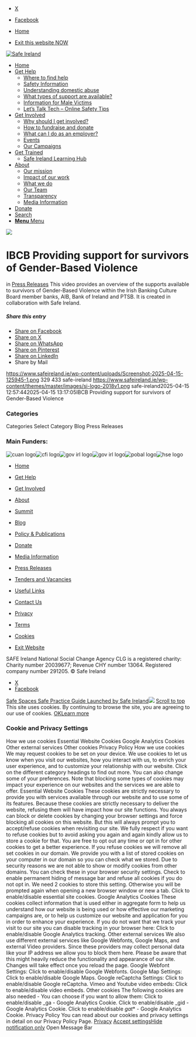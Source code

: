   * [X](https://twitter.com/SAFEIreland "X")
  * [Facebook](https://www.facebook.com/safe.ireland "Facebook")


  * [Home](https://www.safeireland.ie/)
  * [Exit this website NOW](https://www.google.ie/)


[![Safe Ireland](https://www.safeireland.ie/wp-content/themes/master/images/si-logo-2018v1.png)](https://www.safeireland.ie/)
  * [Home](https://www.safeireland.ie/)
  * [Get Help](https://www.safeireland.ie/get-help/)
    * [Where to find help](https://www.safeireland.ie/get-help/where-to-find-help/)
    * [Safety Information](https://www.safeireland.ie/get-help/safety-information/)
    * [Understanding domestic abuse](https://www.safeireland.ie/get-help/understanding-domestic-abuse/)
    * [What types of support are available?](https://www.safeireland.ie/get-help/what-types-of-support-are-available/)
    * [Information for Male Victims](https://www.safeireland.ie/get-help/information-for-male-victims/)
    * [Let’s Talk Tech – Online Safety Tips](https://www.safeireland.ie/lets-talk-tech-online-safety-tips/)
  * [Get Involved](https://www.safeireland.ie/get-involved/)
    * [Why should I get involved?](https://www.safeireland.ie/get-involved/why-should-i-get-involved/)
    * [How to fundraise and donate](https://www.safeireland.ie/get-involved/how-to-fundraise-and-donate/)
    * [What can I do as an employer?](https://www.safeireland.ie/get-involved/what-can-i-do-as-an-employer/)
    * [Events](https://www.safeireland.ie/get-involved/events/)
    * [Our Campaigns](https://www.safeireland.ie/get-involved/our-campaigns/)
  * [Get Trained](https://www.safeireland.ie/ibcb-providing-support-for-survivors-of-gender-based-violence/)
    * [Safe Ireland Learning Hub](https://www.safeireland.ie/safe-ireland-learning-hub/)
  * [About](https://www.safeireland.ie/about/)
    * [Our mission](https://www.safeireland.ie/about/our-mission/)
    * [Impact of our work](https://www.safeireland.ie/about/impact-of-our-work/)
    * [What we do](https://www.safeireland.ie/about/what-we-do/)
    * [Our Team](https://www.safeireland.ie/about/our-team/)
    * [Transparency](https://www.safeireland.ie/about/transparency/)
    * [Media Information](https://www.safeireland.ie/about/media-information/)
  * [Donate](https://www.safeireland.ie/get-involved/how-to-fundraise-and-donate/)
  * [Search](https://www.safeireland.ie/ibcb-providing-support-for-survivors-of-gender-based-violence/?s=)
  * [ **Menu** Menu ](https://www.safeireland.ie/ibcb-providing-support-for-survivors-of-gender-based-violence/)


[![](https://www.safeireland.ie/wp-content/uploads/Screenshot-2025-04-15-125945-1.png)](https://www.safeireland.ie/wp-content/uploads/Screenshot-2025-04-15-125945-1.png "Screenshot 2025-04-15 125945")
# IBCB Providing support for survivors of Gender-Based Violence
in [Press Releases](https://www.safeireland.ie/category/press-releases/)
This video provides an overview of the supports available to survivors of Gender-Based Violence within the Irish Banking Culture Board member banks, AIB, Bank of Ireland and PTSB. It is created in collaboration with Safe Ireland.
##### Share this entry
  * [Share on Facebook](https://www.facebook.com/sharer.php?u=https://www.safeireland.ie/ibcb-providing-support-for-survivors-of-gender-based-violence/&t=IBCB%20Providing%20support%20for%20survivors%20of%20Gender-Based%20Violence)
  * [Share on X](https://twitter.com/share?text=IBCB%20Providing%20support%20for%20survivors%20of%20Gender-Based%20Violence&url=https://www.safeireland.ie/?p=10316)
  * [Share on WhatsApp](https://api.whatsapp.com/send?text=https://www.safeireland.ie/ibcb-providing-support-for-survivors-of-gender-based-violence/)
  * [Share on Pinterest](https://pinterest.com/pin/create/button/?url=https%3A%2F%2Fwww.safeireland.ie%2Fibcb-providing-support-for-survivors-of-gender-based-violence%2F&description=IBCB%20Providing%20support%20for%20survivors%20of%20Gender-Based%20Violence&media=https%3A%2F%2Fwww.safeireland.ie%2Fwp-content%2Fuploads%2FScreenshot-2025-04-15-125945-1.png)
  * [Share on LinkedIn](https://linkedin.com/shareArticle?mini=true&title=IBCB%20Providing%20support%20for%20survivors%20of%20Gender-Based%20Violence&url=https://www.safeireland.ie/ibcb-providing-support-for-survivors-of-gender-based-violence/)
  * Share by Mail


https://www.safeireland.ie/wp-content/uploads/Screenshot-2025-04-15-125945-1.png 329 433 safe-ireland https://www.safeireland.ie/wp-content/themes/master/images/si-logo-2018v1.png safe-ireland2025-04-15 12:57:442025-04-15 13:17:05IBCB Providing support for survivors of Gender-Based Violence
### Categories
Categories Select Category Blog Press Releases
### Main Funders:
![cuan logo](https://www.safeireland.ie/wp-content/uploads/logo-cuan.png)![cfi logo](https://www.safeireland.ie/wp-content/uploads/logo-cfi.png)![gov irl logo](https://www.safeireland.ie/wp-content/uploads/logo-goi2.png)![gov irl logo](https://www.safeireland.ie/wp-content/uploads/logo-doj.png)![pobal logo](https://www.safeireland.ie/wp-content/uploads/logo-pobal.png)![hse logo](https://www.safeireland.ie/wp-content/uploads/logo-hse.png)
  * [Home](https://www.safeireland.ie/)
  * [Get Help](https://www.safeireland.ie/get-help/)
  * [Get Involved](https://www.safeireland.ie/get-involved/)
  * [About](https://www.safeireland.ie/about/)
  * [Summit](https://www.safeireland.ie/?page_id=3620)
  * [Blog](https://www.safeireland.ie/blog/)


  * [Policy & Publications](https://www.safeireland.ie/policy-publications/)
  * [Donate](https://www.safeireland.ie/get-involved/how-to-fundraise-and-donate/)
  * [Media Information](https://www.safeireland.ie/about/media-information/)
  * [Press Releases](https://www.safeireland.ie/about/media-information/press-releases/)
  * [Tenders and Vacancies](https://www.safeireland.ie/tenders-and-vacancies/)
  * [Useful Links](https://www.safeireland.ie/links/)


  * [Contact Us](https://www.safeireland.ie/contact-us/)
  * [Privacy](https://www.safeireland.ie/privacy/)
  * [Terms](https://www.safeireland.ie/terms/)
  * [Cookies](https://www.safeireland.ie/cookies/)
  * [Exit Website](https://www.google.ie)


SAFE Ireland National Social Change Agency CLG is a registered charity: Charity number 20039677; Revenue CHY number 13064. Registered company number 291205.
© Safe Ireland 
  * [X](https://twitter.com/SAFEIreland "X")
  * [Facebook](https://www.facebook.com/safe.ireland "Facebook")


[Safe Spaces Safe Practice Guide Launched by Safe Ireland![](https://www.safeireland.ie/wp-content/uploads/safe-practice-thumb-80x80.jpg)](https://www.safeireland.ie/safe-spaces-safe-practice-guide-launched-by-safe-ireland/)
[Scroll to top](https://www.safeireland.ie/ibcb-providing-support-for-survivors-of-gender-based-violence/#top "Scroll to top")
This site uses cookies. By continuing to browse the site, you are agreeing to our use of cookies.
[OK](https://www.safeireland.ie/ibcb-providing-support-for-survivors-of-gender-based-violence/)[Learn more](https://www.safeireland.ie/ibcb-providing-support-for-survivors-of-gender-based-violence/)
### Cookie and Privacy Settings
How we use cookies
Essential Website Cookies
Google Analytics Cookies
Other external services
Other cookies
Privacy Policy
How we use cookies
We may request cookies to be set on your device. We use cookies to let us know when you visit our websites, how you interact with us, to enrich your user experience, and to customize your relationship with our website. 
Click on the different category headings to find out more. You can also change some of your preferences. Note that blocking some types of cookies may impact your experience on our websites and the services we are able to offer.
Essential Website Cookies
These cookies are strictly necessary to provide you with services available through our website and to use some of its features.
Because these cookies are strictly necessary to deliver the website, refusing them will have impact how our site functions. You always can block or delete cookies by changing your browser settings and force blocking all cookies on this website. But this will always prompt you to accept/refuse cookies when revisiting our site.
We fully respect if you want to refuse cookies but to avoid asking you again and again kindly allow us to store a cookie for that. You are free to opt out any time or opt in for other cookies to get a better experience. If you refuse cookies we will remove all set cookies in our domain.
We provide you with a list of stored cookies on your computer in our domain so you can check what we stored. Due to security reasons we are not able to show or modify cookies from other domains. You can check these in your browser security settings.
Check to enable permanent hiding of message bar and refuse all cookies if you do not opt in. We need 2 cookies to store this setting. Otherwise you will be prompted again when opening a new browser window or new a tab.
Click to enable/disable essential site cookies.
Google Analytics Cookies
These cookies collect information that is used either in aggregate form to help us understand how our website is being used or how effective our marketing campaigns are, or to help us customize our website and application for you in order to enhance your experience.
If you do not want that we track your visit to our site you can disable tracking in your browser here:
Click to enable/disable Google Analytics tracking.
Other external services
We also use different external services like Google Webfonts, Google Maps, and external Video providers. Since these providers may collect personal data like your IP address we allow you to block them here. Please be aware that this might heavily reduce the functionality and appearance of our site. Changes will take effect once you reload the page.
Google Webfont Settings:
Click to enable/disable Google Webfonts.
Google Map Settings:
Click to enable/disable Google Maps.
Google reCaptcha Settings:
Click to enable/disable Google reCaptcha.
Vimeo and Youtube video embeds:
Click to enable/disable video embeds.
Other cookies
The following cookies are also needed - You can choose if you want to allow them:
Click to enable/disable _ga - Google Analytics Cookie.
Click to enable/disable _gid - Google Analytics Cookie.
Click to enable/disable _gat_* - Google Analytics Cookie.
Privacy Policy
You can read about our cookies and privacy settings in detail on our Privacy Policy Page. 
[Privacy](https://www.safeireland.ie/privacy/)
[Accept settings](https://www.safeireland.ie/ibcb-providing-support-for-survivors-of-gender-based-violence/ "Allow to use cookies, you always can modify used cookies and services")[Hide notification only](https://www.safeireland.ie/ibcb-providing-support-for-survivors-of-gender-based-violence/ "Do not allow to use cookies or services - some functionality on our site might not work as expected.")
Open Message Bar
